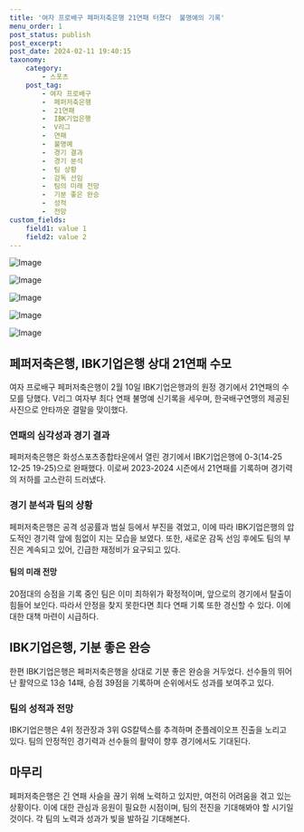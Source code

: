 ```yaml
---
title: '여자 프로배구 페퍼저축은행 21연패 터졌다  불명예의 기록'
menu_order: 1
post_status: publish
post_excerpt: 
post_date: 2024-02-11 19:40:15
taxonomy:
    category:
        - 스포츠
    post_tag:
        - 여자 프로배구
        -  페퍼저축은행
        -  21연패
        -  IBK기업은행
        -  V리그
        -  연패
        -  불명예
        -  경기 결과
        -  경기 분석
        -  팀 상황
        -  감독 선임
        -  팀의 미래 전망
        -  기분 좋은 완승
        -  성적
        -  전망
custom_fields:
    field1: value 1
    field2: value 2
---
```


![Image](https://imgnews.pstatic.net/image/311/2024/02/10/0001690452_001_20240210204803563.jpg?type=w647)

![Image](https://imgnews.pstatic.net/image/311/2024/02/10/0001690452_002_20240210204803597.jpg?type=w647)

![Image](https://imgnews.pstatic.net/image/311/2024/02/10/0001690452_003_20240210204803630.jpg?type=w647)

![Image](https://imgnews.pstatic.net/image/311/2024/02/10/0001690452_004_20240210204803662.jpg?type=w647)

![Image](https://imgnews.pstatic.net/image/311/2024/02/10/0001690452_005_20240210204803691.jpg?type=w647)

## 페퍼저축은행, IBK기업은행 상대 21연패 수모
여자 프로배구 페퍼저축은행이 2월 10일 IBK기업은행과의 원정 경기에서 21연패의 수모를 당했다. V리그 여자부 최다 연패 불명예 신기록을 세우며, 한국배구연맹의 제공된 사진으로 안타까운 결말을 맞이했다.
### 연패의 심각성과 경기 결과
페퍼저축은행은 화성스포츠종합타운에서 열린 경기에서 IBK기업은행에 0-3(14-25 12-25 19-25)으로 완패했다. 이로써 2023-2024 시즌에서 21연패를 기록하며 경기력의 저하를 고스란히 드러냈다.
### 경기 분석과 팀의 상황
페퍼저축은행은 공격 성공률과 범실 등에서 부진을 겪었고, 이에 따라 IBK기업은행의 압도적인 경기력 앞에 힘없이 지는 모습을 보였다. 또한, 새로운 감독 선임 후에도 팀의 부진은 계속되고 있어, 긴급한 재정비가 요구되고 있다.
#### 팀의 미래 전망
20점대의 승점을 기록 중인 팀은 이미 최하위가 확정적이며, 앞으로의 경기에서 탈출이 힘들어 보인다. 따라서 안정을 찾지 못한다면 최다 연패 기록 또한 경신할 수 있다. 이에 대한 대책 마련이 시급하다.
## IBK기업은행, 기분 좋은 완승
한편 IBK기업은행은 페퍼저축은행을 상대로 기분 좋은 완승을 거두었다. 선수들의 뛰어난 활약으로 13승 14패, 승점 39점을 기록하며 순위에서도 성과를 보여주고 있다.
### 팀의 성적과 전망
IBK기업은행은 4위 정관장과 3위 GS칼텍스를 추격하며 준플레이오프 진출을 노리고 있다. 팀의 안정적인 경기력과 선수들의 활약이 향후 경기에서도 기대된다.
## 마무리
페퍼저축은행은 긴 연패 사슬을 끊기 위해 노력하고 있지만, 여전히 어려움을 겪고 있는 상황이다. 이에 대한 관심과 응원이 필요한 시점이며, 팀의 전진을 기대해봐야 할 시기일 것이다. 각 팀의 노력과 성과가 빛을 발하길 기대해본다.
